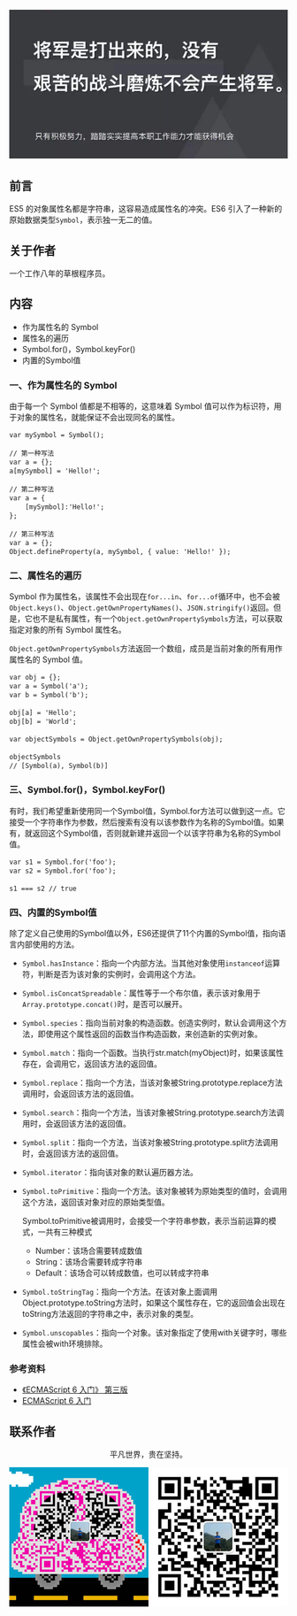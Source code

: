 ![image](../img/timg.jpg)
<br>

## 前言

ES5 的对象属性名都是字符串，这容易造成属性名的冲突。ES6 引入了一种新的原始数据类型`Symbol`，表示独一无二的值。

## 关于作者

一个工作八年的草根程序员。

## 内容

- 作为属性名的 Symbol
- 属性名的遍历
- Symbol.for()，Symbol.keyFor()
- 内置的Symbol值

### 一、作为属性名的 Symbol

由于每一个 Symbol 值都是不相等的，这意味着 Symbol 值可以作为标识符，用于对象的属性名，就能保证不会出现同名的属性。

```
var mySymbol = Symbol();

// 第一种写法
var a = {};
a[mySymbol] = 'Hello!';

// 第二种写法
var a = {
    [mySymbol]:'Hello!';
};

// 第三种写法
var a = {};
Object.defineProperty(a, mySymbol, { value: 'Hello!' });

```

### 二、属性名的遍历

Symbol 作为属性名，该属性不会出现在`for...in`、`for...of`循环中，也不会被`Object.keys()`、`Object.getOwnPropertyNames()`、`JSON.stringify()`返回。但是，它也不是私有属性，有一个`Object.getOwnPropertySymbols`方法，可以获取指定对象的所有 Symbol 属性名。

`Object.getOwnPropertySymbols`方法返回一个数组，成员是当前对象的所有用作属性名的 Symbol 值。

```
var obj = {};
var a = Symbol('a');
var b = Symbol('b');

obj[a] = 'Hello';
obj[b] = 'World';

var objectSymbols = Object.getOwnPropertySymbols(obj);

objectSymbols
// [Symbol(a), Symbol(b)]

```

### 三、Symbol.for()，Symbol.keyFor()

有时，我们希望重新使用同一个Symbol值，Symbol.for方法可以做到这一点。它接受一个字符串作为参数，然后搜索有没有以该参数作为名称的Symbol值。如果有，就返回这个Symbol值，否则就新建并返回一个以该字符串为名称的Symbol值。

```
var s1 = Symbol.for('foo');
var s2 = Symbol.for('foo');

s1 === s2 // true
```

### 四、内置的Symbol值

除了定义自己使用的Symbol值以外，ES6还提供了11个内置的Symbol值，指向语言内部使用的方法。

- `Symbol.hasInstance`：指向一个内部方法。当其他对象使用`instanceof`运算符，判断是否为该对象的实例时，会调用这个方法。
- `Symbol.isConcatSpreadable`：属性等于一个布尔值，表示该对象用于`Array.prototype.concat()`时，是否可以展开。
- `Symbol.species`：指向当前对象的构造函数。创造实例时，默认会调用这个方法，即使用这个属性返回的函数当作构造函数，来创造新的实例对象。
- `Symbol.match`：指向一个函数。当执行str.match(myObject)时，如果该属性存在，会调用它，返回该方法的返回值。
- `Symbol.replace`：指向一个方法，当该对象被String.prototype.replace方法调用时，会返回该方法的返回值。
- `Symbol.search`：指向一个方法，当该对象被String.prototype.search方法调用时，会返回该方法的返回值。
- `Symbol.split`：指向一个方法，当该对象被String.prototype.split方法调用时，会返回该方法的返回值。
- `Symbol.iterator`：指向该对象的默认遍历器方法。
- `Symbol.toPrimitive`：指向一个方法。该对象被转为原始类型的值时，会调用这个方法，返回该对象对应的原始类型值。

  Symbol.toPrimitive被调用时，会接受一个字符串参数，表示当前运算的模式，一共有三种模式

  - Number：该场合需要转成数值
  - String：该场合需要转成字符串
  - Default：该场合可以转成数值，也可以转成字符串

- `Symbol.toStringTag`：指向一个方法。在该对象上面调用Object.prototype.toString方法时，如果这个属性存在，它的返回值会出现在toString方法返回的字符串之中，表示对象的类型。
- `Symbol.unscopables`：指向一个对象。该对象指定了使用with关键字时，哪些属性会被with环境排除。

### 参考资料

- [《ECMAScript 6 入门》 第三版](https://yjhenan.gitbooks.io/-ecmascript-6/content/docs/symbol.html)
- [ECMAScript 6 入门](http://es6.ruanyifeng.com/#docs/symbol)

## 联系作者

<div align="center">
    <p>
        平凡世界，贵在坚持。
    </p>
    <img src="../img/contact.png" />
</div>
